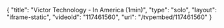 {
    "title": "Victor Technology - In America (1min)",
    "type": "solo",
    "layout": "iframe-static",
    "videoId": "117461560",
    "url": "\/tvpembed\/117461560"
}